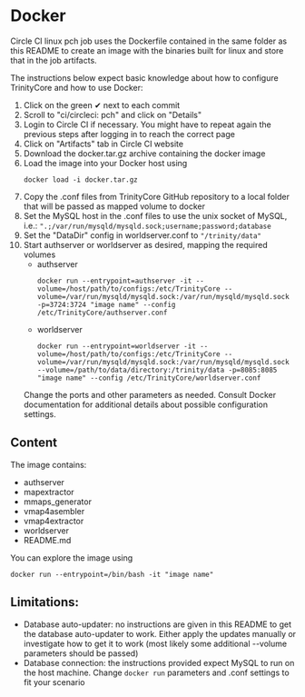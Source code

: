 # Docker
Circle CI linux pch job uses the Dockerfile contained in the same folder as this README to create an image with the binaries built for linux and store that in the job artifacts.

The instructions below expect basic knowledge about how to configure TrinityCore and how to use Docker:
1. Click on the green ✔ next to each commit
1. Scroll to "ci/circleci: pch" and click on "Details"
1. Login to Circle CI if necessary. You might have to repeat again the previous steps after logging in to reach the correct page
1. Click on "Artifacts" tab in Circle CI website
1. Download the docker.tar.gz archive containing the docker image
1. Load the image into your Docker host using
    ```
    docker load -i docker.tar.gz
    ```
1. Copy the .conf files from TrinityCore GitHub repository to a local folder that will be passed as mapped volume to docker
1. Set the MySQL host in the .conf files to use the unix socket of MySQL, i.e.: ```".;/var/run/mysqld/mysqld.sock;username;password;database```
1. Set the "DataDir" config in worldserver.conf to ```"/trinity/data"```
1. Start authserver or worldserver as desired, mapping the required volumes
    - authserver
        ```
        docker run --entrypoint=authserver -it --volume=/host/path/to/configs:/etc/TrinityCore --volume=/var/run/mysqld/mysqld.sock:/var/run/mysqld/mysqld.sock -p=3724:3724 "image name" --config /etc/TrinityCore/authserver.conf
        ```
    - worldserver
        ```
        docker run --entrypoint=worldserver -it --volume=/host/path/to/configs:/etc/TrinityCore --volume=/var/run/mysqld/mysqld.sock:/var/run/mysqld/mysqld.sock --volume=/path/to/data/directory:/trinity/data -p=8085:8085 "image name" --config /etc/TrinityCore/worldserver.conf
        ```
    Change the ports and other parameters as needed. Consult Docker documentation for additional details about possible configuration settings.

## Content
The image contains:
- authserver
- mapextractor
- mmaps_generator
- vmap4asembler
- vmap4extractor
- worldserver
- README&#46;md

You can explore the image using
```
docker run --entrypoint=/bin/bash -it "image name"
```

## Limitations:
- Database auto-updater: no instructions are given in this README to get the database auto-updater to work. Either apply the updates manually or investigate how to get it to work (most likely some additional --volume parameters should be passed)
- Database connection: the instructions provided expect MySQL to run on the host machine. Change ```docker run``` parameters and .conf settings to fit your scenario
